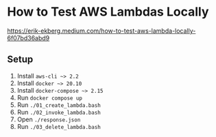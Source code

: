 # How to Test AWS Lambdas Locally

<https://erik-ekberg.medium.com/how-to-test-aws-lambda-locally-6f07bd36abd9>

## Setup

1. Install `aws-cli ~> 2.2`
1. Install `docker ~> 20.10`
1. Install `docker-compose ~> 2.15`
1. Run `docker compose up`
1. Run `./01_create_lambda.bash`
1. Run `./02_invoke_lambda.bash`
1. Open `./response.json`
1. Run `./03_delete_lambda.bash`
